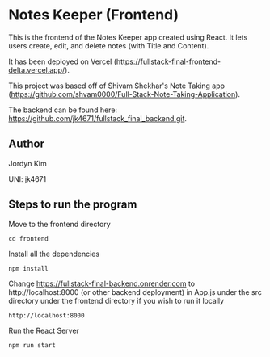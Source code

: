 # Notes Keeper (Frontend)

This is the frontend of the Notes Keeper app created using React. It lets users create, edit, and delete notes (with Title and Content).

It has been deployed on Vercel (https://fullstack-final-frontend-delta.vercel.app/).

This project was based off of Shivam Shekhar's Note Taking app (https://github.com/shvam0000/Full-Stack-Note-Taking-Application).

The backend can be found here: https://github.com/jk4671/fullstack_final_backend.git.

## Author

Jordyn Kim

UNI: jk4671

## Steps to run the program

Move to the frontend directory
```
cd frontend
```
Install all the dependencies
```
npm install
```
Change https://fullstack-final-backend.onrender.com to http://localhost:8000 (or other backend deployment) in App.js under the src directory under the frontend directory if you wish to run it locally
```
http://localhost:8000
```
Run the React Server
```
npm run start
```
